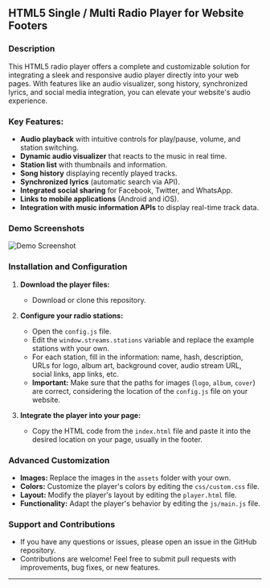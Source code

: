 ## HTML5 Single / Multi Radio Player for Website Footers

### Description

This HTML5 radio player offers a complete and customizable solution for integrating a sleek and responsive audio player directly into your web pages. With features like an audio visualizer, song history, synchronized lyrics, and social media integration, you can elevate your website's audio experience.

### Key Features:

- **Audio playback** with intuitive controls for play/pause, volume, and station switching.
- **Dynamic audio visualizer** that reacts to the music in real time.
- **Station list** with thumbnails and information.
- **Song history** displaying recently played tracks.
- **Synchronized lyrics** (automatic search via API).
- **Integrated social sharing** for Facebook, Twitter, and WhatsApp.
- **Links to mobile applications** (Android and iOS).
- **Integration with music information APIs** to display real-time track data.

### Demo Screenshots

![Demo Screenshot](https://i.imgur.com/bZYdeTp.png)

### Installation and Configuration

1. **Download the player files:**
   - Download or clone this repository.

2. **Configure your radio stations:**
   - Open the `config.js` file.
   - Edit the `window.streams.stations` variable and replace the example stations with your own.
   - For each station, fill in the information: name, hash, description, URLs for logo, album art, background cover, audio stream URL, social links, app links, etc.
   - **Important:** Make sure that the paths for images (`logo`, `album`, `cover`) are correct, considering the location of the `config.js` file on your website.

3. **Integrate the player into your page:**
   - Copy the HTML code from the `index.html` file and paste it into the desired location on your page, usually in the footer.

### Advanced Customization

- **Images:** Replace the images in the `assets` folder with your own.
- **Colors:** Customize the player's colors by editing the `css/custom.css` file.
- **Layout:** Modify the player's layout by editing the `player.html` file.
- **Functionality:** Adapt the player's behavior by editing the `js/main.js` file.

### Support and Contributions

- If you have any questions or issues, please open an issue in the GitHub repository.
- Contributions are welcome! Feel free to submit pull requests with improvements, bug fixes, or new features.

---



